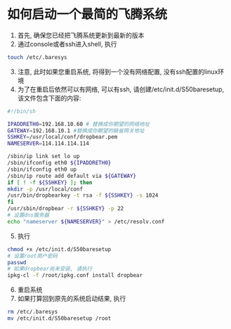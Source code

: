# 如何启动一个最简的飞腾系统

1. 首先, 确保您已经把飞腾系统更新到最新的版本
2. 通过console或者ssh进入shell, 执行
```bash
touch /etc/.baresys
```
3. 注意, 此时如果您重启系统, 将得到一个没有网络配置, 没有ssh配置的linux环境
4. 为了在重启后依然可以有网络, 可以有ssh, 请创建/etc/init.d/S50baresetup, 该文件包含下面的内容:
```bash
#!/bin/sh

IPADDRETH0=192.168.10.60 # 替换成你期望的网络地址
GATEWAY=192.168.10.1 #替换成你期望的缺省网关地址
SSHKEY=/usr/local/conf/dropbear.pem
NAMESERVER=114.114.114.114

/sbin/ip link set lo up
/sbin/ifconfig eth0 ${IPADDRETH0}
/sbin/ifconfig eth0 up
/sbin/ip route add default via ${GATEWAY}
if [ ! -f ${SSHKEY} ]; then
mkdir -p /usr/local/conf
/usr/bin/dropbearkey -t rsa -f ${SSHKEY} -s 1024
fi
/usr/sbin/dropbear -r ${SSHKEY} -p 22
# 设置dns服务器
echo "nameserver ${NAMESERVER}" > /etc/resolv.conf
```
5. 执行
```bash
chmod +x /etc/init.d/S50baresetup
# 设置root用户密码
passwd
# 如果dropbear尚未安装, 请执行
ipkg-cl -f /root/ipkg.conf install dropbear
```
6. 重启系统
7. 如果打算回到原先的系统启动结果, 执行
```bash
rm /etc/.baresys
mv /etc/init.d/S50baresetup /root
```